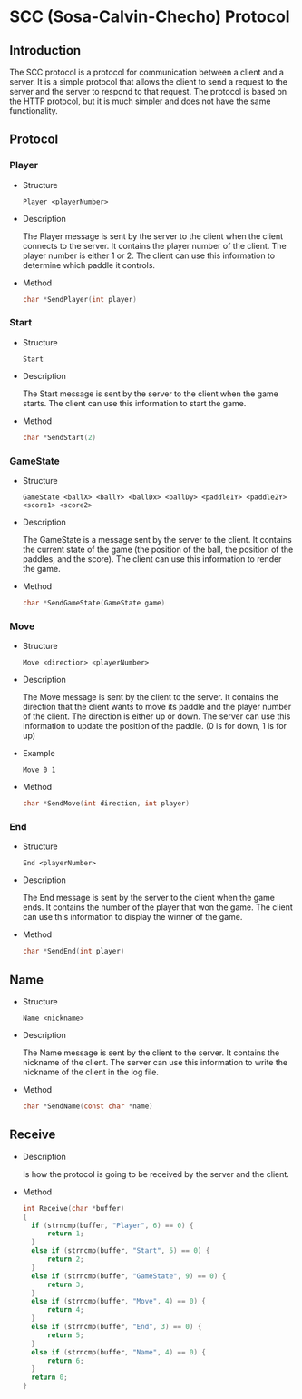 # SCC (Sosa-Calvin-Checho) Protocol

## Introduction

The SCC protocol is a protocol for communication between a client and a server. It is a simple protocol that allows the client to send a request to the server and the server to respond to that request. The protocol is based on the HTTP protocol, but it is much simpler and does not have the same functionality.

## Protocol

### Player

- Structure

  `Player <playerNumber>`

- Description

  The Player message is sent by the server to the client when the client connects to the server. It contains the player number of the client. The player number is either 1 or 2. The client can use this information to determine which paddle it controls.

- Method

  ```c
  char *SendPlayer(int player)
  ```

### Start

- Structure

  `Start`

- Description

  The Start message is sent by the server to the client when the game starts. The client can use this information to start the game.

- Method

  ```c
  char *SendStart(2)
  ```

### GameState

- Structure

  `GameState <ballX> <ballY> <ballDx> <ballDy> <paddle1Y> <paddle2Y> <score1> <score2>`

- Description

  The GameState is a message sent by the server to the client. It contains the current state of the game (the position of the ball, the position of the paddles, and the score). The client can use this information to render the game.

- Method

  ```c
  char *SendGameState(GameState game)
  ```

### Move

- Structure

  `Move <direction> <playerNumber>`

- Description

  The Move message is sent by the client to the server. It contains the direction that the client wants to move its paddle and the player number of the client. The direction is either up or down. The server can use this information to update the position of the paddle. (0 is for down, 1 is for up)

- Example

  `Move 0 1`

- Method

  ```c
  char *SendMove(int direction, int player)
  ```

### End

- Structure

  `End <playerNumber>`

- Description

  The End message is sent by the server to the client when the game ends. It contains the number of the player that won the game. The client can use this information to display the winner of the game.

- Method

  ```c
  char *SendEnd(int player)
  ```

## Name

- Structure

  `Name <nickname>`

- Description

  The Name message is sent by the client to the server. It contains the nickname of the client. The server can use this information to write the nickname of the client in the log file.

- Method

  ```c
  char *SendName(const char *name)
  ```

## Receive

- Description

  Is how the protocol is going to be received by the server and the client.

- Method

  ```c
  int Receive(char *buffer)
  {
    if (strncmp(buffer, "Player", 6) == 0) {
        return 1;
    }
    else if (strncmp(buffer, "Start", 5) == 0) {
        return 2;
    }
    else if (strncmp(buffer, "GameState", 9) == 0) {
        return 3;
    }
    else if (strncmp(buffer, "Move", 4) == 0) {
        return 4;
    }
    else if (strncmp(buffer, "End", 3) == 0) {
        return 5;
    }
    else if (strncmp(buffer, "Name", 4) == 0) {
        return 6;
    }
    return 0;
  }
  ```
